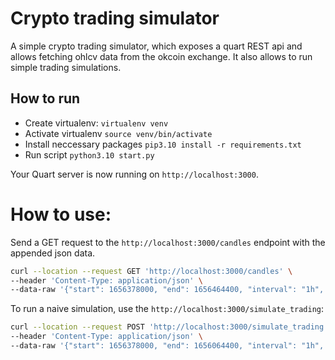 # Crypto trading simulator
A simple crypto trading simulator, which exposes a quart REST api and allows fetching ohlcv data from the okcoin exchange. It also allows to run simple trading simulations.

## How to run
- Create virtualenv:
  ```virtualenv venv```
- Activate virtualenv
  ```source venv/bin/activate```
- Install neccessary packages
  ```pip3.10 install -r requirements.txt```
- Run script
  ```python3.10 start.py```

Your Quart server is now running on ```http://localhost:3000```.

# How to use:
Send a GET request to the ```http://localhost:3000/candles``` endpoint with the appended json data.

```bash
curl --location --request GET 'http://localhost:3000/candles' \
--header 'Content-Type: application/json' \
--data-raw '{"start": 1656378000, "end": 1656464400, "interval": "1h", "symbol": "BTC/USDT"}'
```

To run a naive simulation, use the `http://localhost:3000/simulate_trading`:
```bash
curl --location --request POST 'http://localhost:3000/simulate_trading' \
--header 'Content-Type: application/json' \
--data-raw '{"start": 1656378000, "end": 1656064400, "interval": "1h", "symbol": "BTC/USDT"}'
